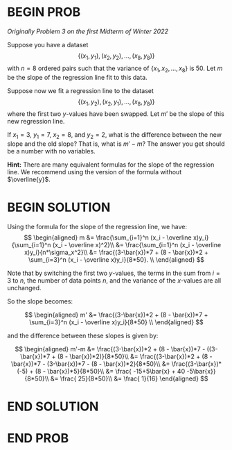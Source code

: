 # BEGIN PROB

<i>Originally Problem 3 on the first Midterm of Winter 2022</i>

Suppose you have a dataset 
$$\{(x_1, y_1), (x_2,y_2), \dots, (x_8, y_8)\}$$ 
with $n=8$ ordered pairs such that the variance of $\{x_1, x_2, \dots, x_8\}$ is $50$. Let $m$ be the slope of the regression line fit to this data.

Suppose now we fit a regression line to the dataset
$$\{(x_1, y_2), (x_2,y_1), \dots, (x_8, y_8)\}$$ 
where the first two $y$-values have been swapped. Let $m'$ be the slope of this new regression line.

If $x_1 = 3$, $y_1 =7$, $x_2=8$, and $y_2=2$, what is the difference between the new slope and the old slope? That is, what is $m' - m$? The answer you get should be a number with no variables.

**Hint:** There are many equivalent formulas for the slope of the regression line. We recommend using the version of the formula without $\overline{y}$.

# BEGIN SOLUTION
Using the formula for the slope of the regression line, we have:
$$
\begin{aligned}
m &= \frac{\sum_{i=1}^n (x_i - \overline x)y_i}{\sum_{i=1}^n (x_i - \overline x)^2}\\
&= \frac{\sum_{i=1}^n (x_i - \overline x)y_i}{n*\sigma_x^2}\\
&= \frac{(3-\bar{x})*7 + (8 - \bar{x})*2 + \sum_{i=3}^n (x_i - \overline x)y_i}{8*50}. \\
\end{aligned}
$$

Note that by switching the first two $y$-values, the terms in the sum from $i=3$ to $n$, 
the number of data points $n$, and the variance of the $x$-values are all unchanged.

So the slope becomes:

$$
\begin{aligned}
m' &= \frac{(3-\bar{x})*2 + (8 - \bar{x})*7 + \sum_{i=3}^n (x_i - \overline x)y_i}{8*50} \\
\end{aligned}
$$

and the difference between these slopes is given by:

$$
\begin{aligned}
m'-m &= \frac{(3-\bar{x})*2 + (8 - \bar{x})*7 - ((3-\bar{x})*7 + (8 - \bar{x})*2)}{8*50}\\
&= \frac{(3-\bar{x})*2 + (8 - \bar{x})*7 - (3-\bar{x})*7 - (8 - \bar{x})*2}{8*50}\\
&= \frac{(3-\bar{x})*(-5) + (8 - \bar{x})*5}{8*50}\\
&= \frac{ -15+5\bar{x} + 40 -5\bar{x}}{8*50}\\
&= \frac{ 25}{8*50}\\
&= \frac{ 1}{16}
\end{aligned}
$$
# END SOLUTION
# END PROB